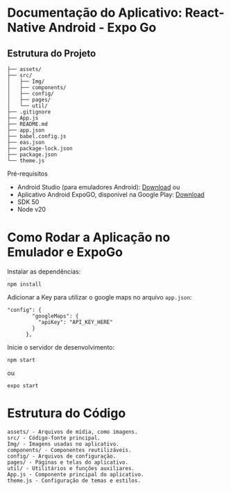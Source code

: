 # Documentação do Aplicativo: React-Native Android - Expo Go

## Estrutura do Projeto

```
├── assets/
├── src/
│   ├── Img/
│   ├── components/
│   ├── config/
│   ├── pages/
│   └── util/
├── .gitignore
├── App.js
├── README.md
├── app.json
├── babel.config.js
├── eas.json
├── package-lock.json
├── package.json
└── theme.js
```

Pré-requisitos

*  Android Studio (para emuladores Android): [Download]([doc:linking-to-pages#anchor-links](https://developer.android.com/studio?gad_source=1&gclid=Cj0KCQjwzby1BhCQARIsAJ_0t5ORs6dFP3EE54iQJt0FGSZ5BO-BEnl_LCO1vfK1ImdB5LzAs0LH3jsaAn_3EALw_wcB&gclsrc=aw.ds))
ou
*  Aplicativo Android ExpoGO, disponivel na Google Play: [Download](https://play.google.com/store/apps/details?id=host.exp.exponent&hl=pt_BR&pli=1)
*  SDK 50
*  Node v20
  
# Como Rodar a Aplicação no Emulador e ExpoGo

Instalar as dependências:
```
npm install
```

Adicionar a Key para utilizar o google maps no arquivo ```app.json```:

```
"config": {
        "googleMaps": {
          "apiKey": "API_KEY_HERE"
        }
      },
```

Inicie o servidor de desenvolvimento:
```
npm start
```
ou
```
expo start
```

# Estrutura do Código
```
assets/ - Arquivos de mídia, como imagens.
src/ - Código-fonte principal.
Img/ - Imagens usadas no aplicativo.
components/ - Componentes reutilizáveis.
config/ - Arquivos de configuração.
pages/ - Páginas e telas do aplicativo.
util/ - Utilitários e funções auxiliares.
App.js - Componente principal do aplicativo.
theme.js - Configuração de temas e estilos.
```

